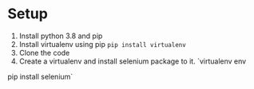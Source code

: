 # Setup
1. Install python 3.8 and pip
2. Install virtualenv using pip `pip install virtualenv`
3. Clone the code
4. Create a virtualenv and install selenium package to it.
`virtualenv env

pip install selenium`
